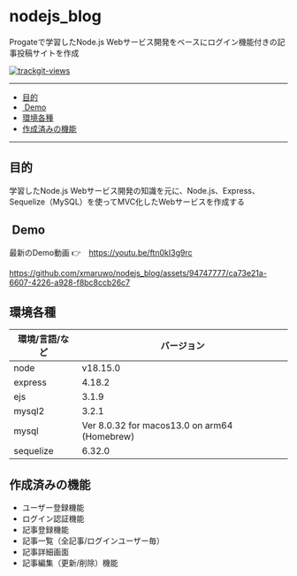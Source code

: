 # nodejs_blog
Progateで学習したNode.js Webサービス開発をベースにログイン機能付きの記事投稿サイトを作成


<a href="https://trackgit.com">
<img src="https://us-central1-trackgit-analytics.cloudfunctions.net/token/ping/lgm0p40lkikzyglmx38l" alt="trackgit-views" />
</a>

***
<!-- START doctoc generated TOC please keep comment here to allow auto update -->
<!-- DON'T EDIT THIS SECTION, INSTEAD RE-RUN doctoc TO UPDATE -->

- [目的](#%E7%9B%AE%E7%9A%84)
- [ Demo](#demo)
- [環境各種](#%E7%92%B0%E5%A2%83%E5%90%84%E7%A8%AE)
- [作成済みの機能](#%E4%BD%9C%E6%88%90%E6%B8%88%E3%81%BF%E3%81%AE%E6%A9%9F%E8%83%BD)

<!-- END doctoc generated TOC please keep comment here to allow auto update -->

___

## 目的
学習したNode.js Webサービス開発の知識を元に、Node.js、Express、Sequelize（MySQL）を使ってMVC化したWebサービスを作成する

##  Demo
最新のDemo動画 👉　https://youtu.be/ftn0kI3g9rc

https://github.com/xmaruwo/nodejs_blog/assets/94747777/ca73e21a-6607-4226-a928-f8bc8ccb26c7

## 環境各種
| 環境/言語/など | バージョン |
----|----
| node | v18.15.0 |
| express | 4.18.2 |
| ejs | 3.1.9 |
| mysql2 | 3.2.1 |
| mysql | Ver 8.0.32 for macos13.0 on arm64 (Homebrew) |
| sequelize | 6.32.0 |


## 作成済みの機能
- ユーザー登録機能
- ログイン認証機能
- 記事登録機能
- 記事一覧（全記事/ログインユーザー毎）
- 記事詳細画面
- 記事編集（更新/削除）機能
